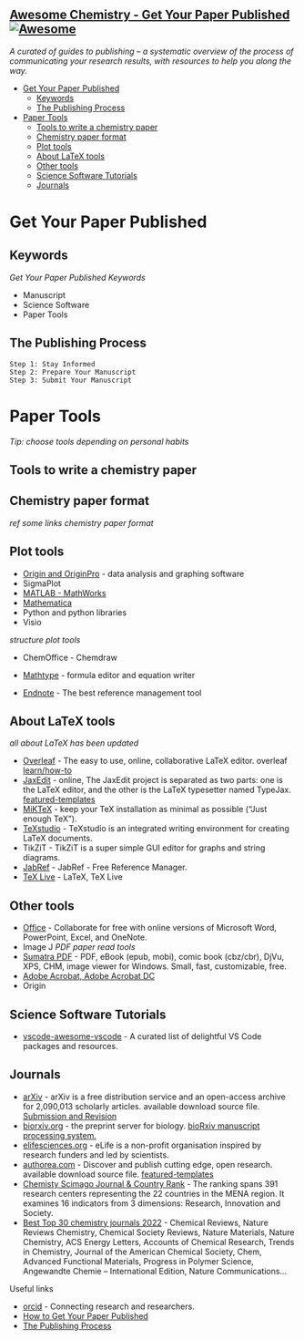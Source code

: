## [Awesome Chemistry - Get Your Paper Published](https://github.com/zhutaosheng/awesome-chemistry/blob/main/awesome-chemistry/awesome-chemistry-get-your-paper-published.md)  [![Awesome](https://cdn.rawgit.com/sindresorhus/awesome/d7305f38d29fed78fa85652e3a63e154dd8e8829/media/badge.svg)](https://github.com/sindresorhus/awesome)


*A curated of guides to publishing – a systematic overview of the process of communicating your research results, with resources to help you along the way.*


- [Get Your Paper Published](#get-your-paper-published)
  - [Keywords](#keywords)
  - [The Publishing Process](#the-publishing-process)
- [Paper Tools](#paper-tools)
  - [Tools to write a chemistry paper](#tools-to-write-a-chemistry-paper)
  - [Chemistry paper format](#chemistry-paper-format)
  - [Plot tools](#plot-tools)
  - [About LaTeX tools](#about-latex-tools)
  - [Other tools](#other-tools)
  - [Science Software Tutorials](#science-software-tutorials)
  - [Journals](#journals)

#  Get Your Paper Published

## Keywords
*Get Your Paper Published Keywords*
* Manuscript
* Science Software
* Paper Tools

## The Publishing Process
```
Step 1: Stay Informed
Step 2: Prepare Your Manuscript
Step 3: Submit Your Manuscript
```

# Paper Tools
*Tip: choose tools depending on personal habits*

## Tools to write a chemistry paper

## Chemistry paper format
*ref some links chemistry paper format*

## Plot tools
* [Origin and OriginPro](https://www.originlab.com/Origin) - data analysis and graphing software
* SigmaPlot
* [MATLAB - MathWorks](https://www.mathworks.com/products/matlab.html)
* [Mathematica](https://www.wolfram.com/mathematica/)
* Python and python libraries
* Visio

*structure plot tools*
* ChemOffice - Chemdraw

* [Mathtype](https://www.wiris.com/en/mathtype/) - formula editor and equation writer
* [Endnote](https://endnote.com/downloads) - The best reference management tool

## About LaTeX tools
*all about LaTeX has been updated*
* [Overleaf](https://www.overleaf.com/) - The easy to use, online, collaborative LaTeX editor. overleaf [learn/how-to](https://www.overleaf.com/learn/how-to/Creating_a_document_in_Overleaf)
* [JaxEdit](https://zohooo.github.io/jaxedit/) - online, The JaxEdit project is separated as two parts: one is the LaTeX editor, and the other is the LaTeX typesetter named TypeJax. [featured-templates](https://www.authorea.com/featured-templates)
* [MiKTeX](https://miktex.org/download) - keep your TeX installation as minimal as possible (“Just enough TeX”).
* [TeXstudio](https://www.texstudio.org/) - TeXstudio is an integrated writing environment for creating LaTeX documents.
* TikZiT - TikZiT is a super simple GUI editor for graphs and string diagrams. 
* [JabRef](https://www.jabref.org/) - JabRef - Free Reference Manager.
* [TeX Live](https://tug.org/texlive/) - LaTeX, TeX Live

## Other tools
* [Office](https://www.office.com/) - Collaborate for free with online versions of Microsoft Word, PowerPoint, Excel, and OneNote.
* Image J
*PDF paper read tools*
* [Sumatra PDF](https://www.sumatrapdfreader.org/free-pdf-reader) - PDF, eBook (epub, mobi), comic book (cbz/cbr), DjVu, XPS, CHM, image viewer for Windows. Small, fast, customizable, free.
* [Adobe Acrobat, Adobe Acrobat DC](https://www.adobe.com/products/catalog.html)
* Origin


## Science Software Tutorials
* [vscode-awesome-vscode](https://github.com/viatsko/awesome-vscode#readme) - A curated list of delightful VS Code packages and resources.



## Journals
* [arXiv](https://arxiv.org/) - arXiv is a free distribution service and an open-access archive for 2,090,013 scholarly articles. available download source file. [Submission and Revision](https://arxiv.org/help/submit)
* [biorxiv.org](https://www.biorxiv.org/) - the preprint server for biology. [bioRxiv manuscript processing system.](https://submit.biorxiv.org/)
* [elifesciences.org](https://elifesciences.org/) - eLife is a non-profit organisation inspired by research funders and led by scientists.
* [authorea.com](https://www.authorea.com/preprints)  - Discover and publish cutting edge, open research. available download source file. [featured-templates](https://www.authorea.com/featured-templates)
* [Chemisty Scimago Journal & Country Rank](https://www.scimagojr.com/journalrank.php?area=1600) - The ranking spans 391 research centers representing the 22 countries in the MENA region. It examines 16 indicators from 3 dimensions: Research, Innovation and Society.
* [Best Top 30 chemistry journals 2022](https://journalrw.org/best-top-chemistry-journals/) - Chemical Reviews, Nature Reviews Chemistry, Chemical Society Reviews, Nature Materials, Nature Chemistry, ACS Energy Letters, Accounts of Chemical Research, Trends in Chemistry, Journal of the American Chemical Society, Chem, Advanced Functional Materials, Progress in Polymer Science, Angewandte Chemie – International Edition, Nature Communications...


Useful links
* [orcid](https://orcid.org/) - Connecting research and researchers.
* [How to Get Your Paper Published](https://chemistry-europe.onlinelibrary.wiley.com/hub/writing-tips-how-to-get-published)
* [The Publishing Process](https://publish.acs.org/publish/pub_process)


